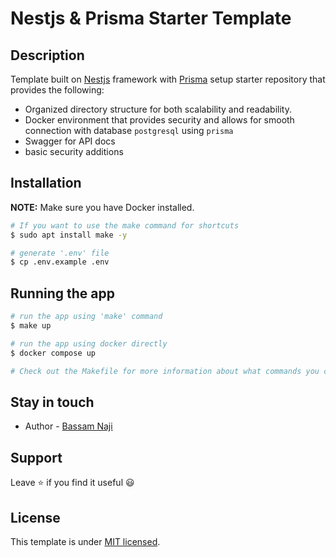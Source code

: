 <h1><strong>Nestjs & Prisma Starter Template</strong></h1>


## Description

Template built on [Nestjs](https://github.com/nestjs/nest) framework with [Prisma](https://www.prisma.io/) setup starter repository that provides the following:
- Organized directory structure for both scalability and readability. 
- Docker environment that provides security and allows for smooth connection with database `postgresql` using `prisma`
- Swagger for API docs
- basic security additions

## Installation
**NOTE:** Make sure you have Docker installed.
```bash
# If you want to use the make command for shortcuts
$ sudo apt install make -y

# generate '.env' file
$ cp .env.example .env
```

## Running the app

```bash
# run the app using 'make' command
$ make up

# run the app using docker directly
$ docker compose up

# Check out the Makefile for more information about what commands you can run
```

## Stay in touch

- Author - [Bassam Naji](https://bassamnaji.com)

## Support

Leave ⭐ if you find it useful 😃

## License

This template is under [MIT licensed](LICENSE).
